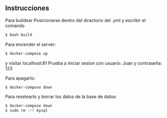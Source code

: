 ## Instrucciones
Para buildear
Posicionarse dentro del diractorio del .yml y escribir el comando
```bash
$ bash build
```


Para encender el server:
```bash
$ docker-compose up
```
y visitar localhost:81
Prueba a iniciar sesion con usuario: Juan y contraseña: 123

Para apagarlo:
```bash
$ docker-compose down
```

Para resetearlo y borrar los datos de la base de datos:
```bash
$ docker-compose down
$ sudo rm -rf mysql
```

